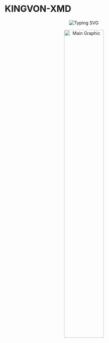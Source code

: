   # KINGVON-XMD 

<p align="center">
  <img src="https://readme-typing-svg.demolab.com?font=Orbitron&weight=900&size=30&duration=4000&pause=1000&width=500&lines=Welcome+to+KINGVON-Xmd;Created+By+KINGVON;Fork+Me+and+Enjoy!" alt="Typing SVG" />
</p>

<p align="center">
  <img src="!https://files.catbox.moe/4v6o48.jpg" width="50%" alt="Main Graphic" />
</p>
